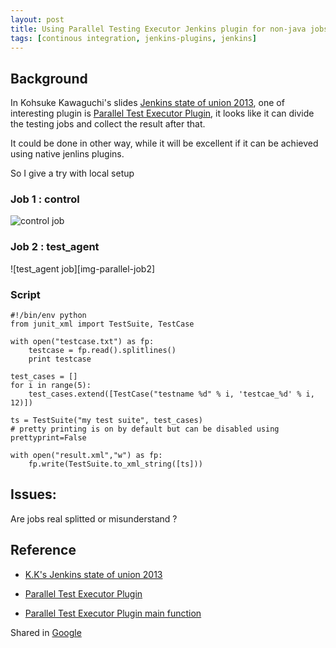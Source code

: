 ```yaml
---
layout: post
title: Using Parallel Testing Executor Jenkins plugin for non-java jobs
tags: [continous integration, jenkins-plugins, jenkins]
---
```


## Background

In Kohsuke Kawaguchi's slides [Jenkins state of union 2013](http://www.slideshare.net/kohsuke/jenkins-state-of-union-2013), one of interesting plugin is [Parallel Test Executor Plugin](https://wiki.jenkins-ci.org/display/JENKINS/Parallel+Test+Executor+Plugin), it looks like it can divide the testing jobs and collect the result after that.

It could be done in other way, while it will be excellent if it can be achieved using native jenlins plugins.

So I give a try with local setup

### Job 1 : control  

![control job][img-parallel-job1]

### Job 2 : test_agent

![test_agent job][img-parallel-job2]

### Script

	#!/bin/env python
	from junit_xml import TestSuite, TestCase

	with open("testcase.txt") as fp:
		testcase = fp.read().splitlines()
		print testcase

	test_cases = []
	for i in range(5):
		test_cases.extend([TestCase("testname %d" % i, 'testcae_%d' % i, 12)])

	ts = TestSuite("my test suite", test_cases)
	# pretty printing is on by default but can be disabled using prettyprint=False

	with open("result.xml","w") as fp:
		fp.write(TestSuite.to_xml_string([ts]))

## Issues:

Are jobs real splitted or misunderstand ?

## Reference

*   [K.K's Jenkins state of union 2013](http://www.slideshare.net/kohsuke/jenkins-state-of-union-2013)
*   [Parallel Test Executor Plugin](https://wiki.jenkins-ci.org/display/JENKINS/Parallel+Test+Executor+Plugin)
*   [Parallel Test Executor Plugin main function](https://github.com/jenkinsci/parallel-test-executor-plugin/blob/master/src/main/java/org/jenkinsci/plugins/parallel_test_executor/ParallelTestExecutor.java)

	[img-parallel-job1]: http://larrycaiyu.com/blog/images/img-parallel-job1.png

Shared in <a href="https://plus.google.com/100729724738053223351?rel=author">Google</a>